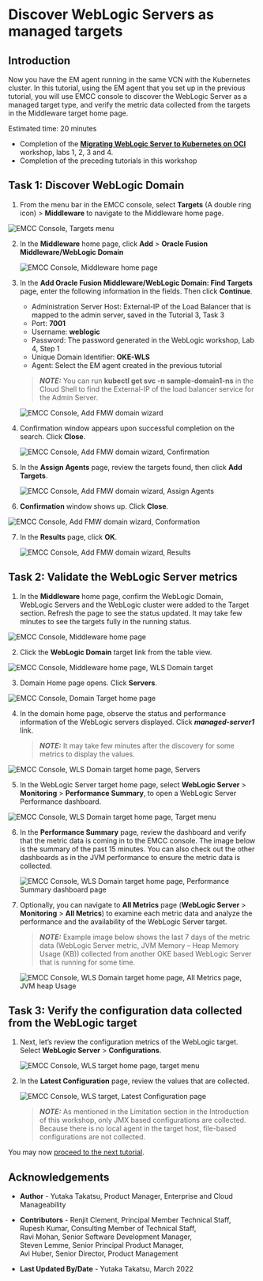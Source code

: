 # Discover WebLogic Servers as managed targets

## Introduction

Now you have the EM agent running in the same VCN with the Kubernetes cluster. In this tutorial, using the EM agent that you set up in the previous tutorial, you will use EMCC console to discover the WebLogic Server as a managed target type, and verify the metric data collected from the targets in the Middleware target home page.

Estimated time: 20 minutes

* Completion of the **[Migrating WebLogic Server to Kubernetes on OCI](https://apexapps.oracle.com/pls/apex/dbpm/r/livelabs/view-workshop?wid=567)** workshop, labs 1, 2, 3 and 4.
* Completion of the preceding tutorials in this workshop

## Task 1: Discover WebLogic Domain

1.  From the menu bar in the EMCC console, select **Targets** (A double ring icon) > **Middleware** to navigate to the Middleware home page.

   ![EMCC Console, Targets menu](images/1-1-emcc.png " ")

2. In the **Middleware** home page, click **Add** > **Oracle Fusion Middleware/WebLogic Domain**

   ![EMCC Console, Middleware home page](images/1-2-emcc.png " ")

3. In the **Add Oracle Fusion Middleware/WebLogic Domain: Find Targets** page, enter the following information in the fields. Then click **Continue**.

    * Administration Server Host: External-IP of the Load Balancer that is mapped to the admin server, saved in the Tutorial 3, Task 3
    * Port: **7001**
    * Username: **weblogic**
    * Password: The password generated in the WebLogic workshop, Lab 4, Step 1
    * Unique Domain Identifier: **OKE-WLS**
    * Agent: Select the EM agent created in the previous tutorial

    > ***NOTE:*** You can run **kubectl get svc -n sample-domain1-ns** in the Cloud Shell to find the External-IP of the load balancer service for the Admin Server.

   ![EMCC Console, Add FMW domain wizard](images/1-3-emcc.png " ")

4. Confirmation window appears upon successful completion on the search. Click **Close**.

   ![EMCC Console, Add FMW domain wizard, Confirmation](images/1-4-emcc.png " ")

5. In the **Assign Agents** page, review the targets found, then click **Add Targets**.

   ![EMCC Console, Add FMW domain wizard, Assign Agents](images/1-5-emcc.png " ")

6.  **Confirmation** window shows up. Click **Close**.

   ![EMCC Console, Add FMW domain wizard, Conformation](images/1-6-emcc.png " ")

7. In the **Results** page, click **OK**.

   ![EMCC Console, Add FMW domain wizard, Results](images/1-7-emcc.png " ")



## Task 2: Validate the WebLogic Server metrics

1.  In the **Middleware** home page, confirm the WebLogic Domain, WebLogic Servers and the WebLogic cluster were added to the Target section. Refresh the page to see the status updated. It may take few minutes to see the targets fully in the running status.

   ![EMCC Console, Middleware home page](images/2-1-emcc.png " ")

2.  Click the **WebLogic Domain** target link from the table view.

   ![EMCC Console, Middleware home page, WLS Domain target](images/2-2-emcc.png " ")

3.  Domain Home page opens. Click **Servers**.

   ![EMCC Console, Domain Target home page](images/2-3-emcc.png " ")

4.  In the domain home page, observe the status and performance information of the WebLogic servers displayed. Click ***managed-server1*** link.

    > ***NOTE:***  It may take few minutes after the discovery for some metrics to display the values.  

   ![EMCC Console, WLS Domain target home page, Servers](images/2-4-emcc.png " ")


5.  In the WebLogic Server target home page, select **WebLogic Server** > **Monitoring** > **Performance Summary**, to open a WebLogic Server Performance dashboard.

   ![EMCC Console, WLS Domain target home page, Target menu](images/2-5-emcc.png " ")

6. In the **Performance Summary** page, review the dashboard and verify that the metric data is coming in to the EMCC console. The image below is the summary of the past 15 minutes.  You can also check out the other dashboards as in the JVM performance to ensure the metric data is collected.

   ![EMCC Console, WLS Domain target home page, Performance Summary dashboard page](images/2-6-emcc.png " ")

7. Optionally, you can navigate to **All Metrics** page (**WebLogic Server** > **Monitoring** > **All Metrics**)
   to examine each metric data and analyze the performance and the availability of the WebLogic Server target.

    > ***NOTE:*** Example image below shows the last 7 days of the metric data (WebLogic Server metric, JVM Memory – Heap Memory Usage (KB)) collected from another OKE based WebLogic Server that is running for some time.

   ![EMCC Console, WLS Domain target home page, All Metrics page, JVM heap Usage](images/2-7-emcc.png " ")

## Task 3: Verify the configuration data collected from the WebLogic target

1. Next, let’s review the configuration metrics of the WebLogic target. Select **WebLogic Server** > **Configurations**.

   ![EMCC Console, WLS target home page, target menu](images/3-1-emcc.png " ")

2. In the **Latest Configuration** page, review the values that are collected.

   ![EMCC Console, WLS target, Latest Configuration page](images/3-2-emcc.png " ")

    > ***NOTE:*** As mentioned in the Limitation section in the Introduction of this workshop, only JMX based configurations are collected. Because there is no local agent in the target host, file-based configurations are not collected.



You may now [proceed to the next tutorial](#next).

## Acknowledgements

* **Author** - Yutaka Takatsu, Product Manager, Enterprise and Cloud Manageability
- **Contributors** -
Renjit Clement, Principal Member Technical Staff,<br>
Rupesh Kumar, Consulting Member of Technical Staff,<br>
Ravi Mohan, Senior Software Development Manager,<br>
Steven Lemme, Senior Principal Product Manager,<br>
Avi Huber, Senior Director, Product Management
* **Last Updated By/Date** - Yutaka Takatsu, March 2022
